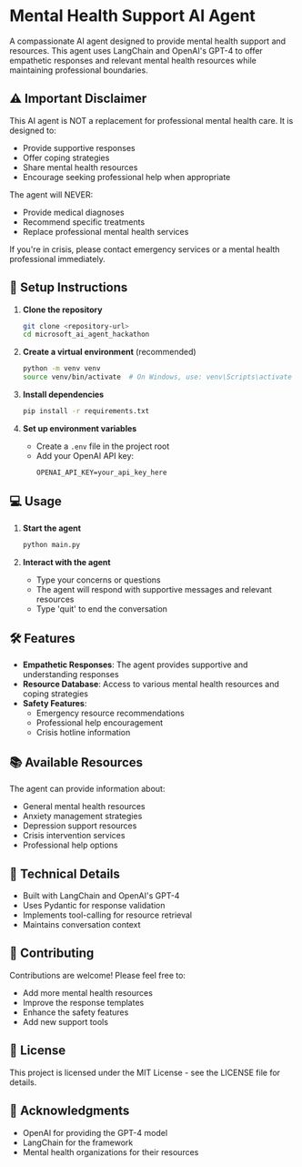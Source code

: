 # Mental Health Support AI Agent

A compassionate AI agent designed to provide mental health support and resources. This agent uses LangChain and OpenAI's GPT-4 to offer empathetic responses and relevant mental health resources while maintaining professional boundaries.

## ⚠️ Important Disclaimer

This AI agent is NOT a replacement for professional mental health care. It is designed to:
- Provide supportive responses
- Offer coping strategies
- Share mental health resources
- Encourage seeking professional help when appropriate

The agent will NEVER:
- Provide medical diagnoses
- Recommend specific treatments
- Replace professional mental health services

If you're in crisis, please contact emergency services or a mental health professional immediately.

## 🚀 Setup Instructions

1. **Clone the repository**
   ```bash
   git clone <repository-url>
   cd microsoft_ai_agent_hackathon
   ```

2. **Create a virtual environment** (recommended)
   ```bash
   python -m venv venv
   source venv/bin/activate  # On Windows, use: venv\Scripts\activate
   ```

3. **Install dependencies**
   ```bash
   pip install -r requirements.txt
   ```

4. **Set up environment variables**
   - Create a `.env` file in the project root
   - Add your OpenAI API key:
     ```
     OPENAI_API_KEY=your_api_key_here
     ```

## 💻 Usage

1. **Start the agent**
   ```bash
   python main.py
   ```

2. **Interact with the agent**
   - Type your concerns or questions
   - The agent will respond with supportive messages and relevant resources
   - Type 'quit' to end the conversation

## 🛠️ Features

- **Empathetic Responses**: The agent provides supportive and understanding responses
- **Resource Database**: Access to various mental health resources and coping strategies
- **Safety Features**: 
  - Emergency resource recommendations
  - Professional help encouragement
  - Crisis hotline information

## 📚 Available Resources

The agent can provide information about:
- General mental health resources
- Anxiety management strategies
- Depression support resources
- Crisis intervention services
- Professional help options

## 🔧 Technical Details

- Built with LangChain and OpenAI's GPT-4
- Uses Pydantic for response validation
- Implements tool-calling for resource retrieval
- Maintains conversation context

## 🤝 Contributing

Contributions are welcome! Please feel free to:
- Add more mental health resources
- Improve the response templates
- Enhance the safety features
- Add new support tools

## 📝 License

This project is licensed under the MIT License - see the LICENSE file for details.

## 🙏 Acknowledgments

- OpenAI for providing the GPT-4 model
- LangChain for the framework
- Mental health organizations for their resources